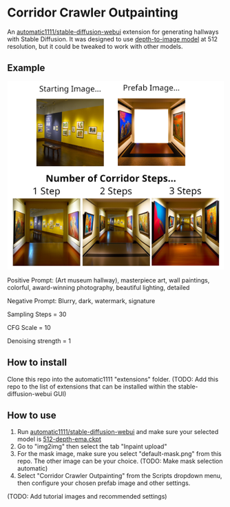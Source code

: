 # Corridor Crawler Outpainting
An [automatic1111/stable-diffusion-webui](https://github.com/AUTOMATIC1111/stable-diffusion-webui) extension for generating hallways with Stable Diffusion. It was designed to use [depth-to-image model](https://huggingface.co/stabilityai/stable-diffusion-2-depth/blob/main/512-depth-ema.ckpt) at 512 resolution, but it could be tweaked to work with other models.

## Example
![example image](docs/example.png)

Positive Prompt: (Art museum hallway), masterpiece art, wall paintings, colorful, award-winning photography, beautiful lighting, detailed

Negative Prompt: Blurry, dark, watermark, signature

Sampling Steps = 30

CFG Scale = 10

Denoising strength = 1

## How to install
Clone this repo into the automatic1111 "extensions" folder. (TODO: Add this repo to the list of extensions that can be installed within the stable-diffusion-webui GUI)

## How to use
1. Run [automatic1111/stable-diffusion-webui](https://github.com/AUTOMATIC1111/stable-diffusion-webui) and make sure your selected model is [512-depth-ema.ckpt](https://huggingface.co/stabilityai/stable-diffusion-2-depth/blob/main/512-depth-ema.ckpt)
2. Go to "img2img" then select the tab "Inpaint upload"
3. For the mask image, make sure you select "default-mask.png" from this repo. The other image can be your choice. (TODO: Make mask selection automatic)
4. Select "Corridor Crawler Outpainting" from the Scripts dropdown menu, then configure your chosen prefab image and other settings.

(TODO: Add tutorial images and recommended settings)
